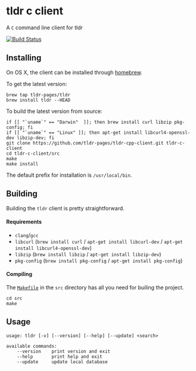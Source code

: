 tldr c client
=============

A `C` command line client for tldr

[![Build Status](https://travis-ci.org/tldr-pages/tldr-cpp-client.svg)](https://travis-ci.org/tldr-pages/tldr-cpp-client)

## Installing

On OS X, the client can be installed through [homebrew](http://brew.sh/).

To get the latest version:
```
brew tap tldr-pages/tldr
brew install tldr --HEAD
```

To build the latest version from source:
```
if [[ "`uname`" == "Darwin"  ]]; then brew install curl libzip pkg-config; fi
if [[ "`uname`" == "Linux" ]]; then apt-get install libcurl4-openssl-dev libzip-dev; fi
git clone https://github.com/tldr-pages/tldr-cpp-client.git tldr-c-client
cd tldr-c-client/src
make
make install
```

The default prefix for installation is `/usr/local/bin`.


## Building

Building the `tldr` client is pretty straightforward.

#### Requirements

- `clang`/`gcc`
- `libcurl` (`brew install curl` / `apt-get install libcurl-dev` / `apt-get install libcurl4-openssl-dev`)
- `libzip` (`brew install libzip` / `apt-get install libzip-dev`)
- `pkg-config` (`brew install pkg-config` / `apt-get install pkg-config`)

#### Compiling

The [`Makefile`](https://github.com/tldr-pages/tldr-cpp-client/blob/master/src/Makefile) in the `src` directory has all you need
for builing the project.

```
cd src
make
```

## Usage

```
usage: tldr [-v] [--version] [--help] [--update] <search>

available commands:
    --version    print version and exit
    --help       print help and exit
    --update     update local database
```

